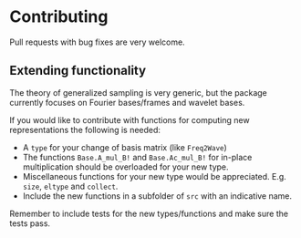 # Contributing

Pull requests with bug fixes are very welcome.


## Extending functionality

The theory of generalized sampling is very generic, but the package currently focuses on Fourier bases/frames and wavelet bases.

If you would like to contribute with functions for computing new representations the following is needed:

- A `type` for your change of basis matrix (like `Freq2Wave`)
- The functions `Base.A_mul_B!` and `Base.Ac_mul_B!` for in-place multiplication should be overloaded for your new type.
- Miscellaneous functions for your new type would be appreciated. E.g. `size`, `eltype` and `collect`.
- Include the new functions in a subfolder of `src` with an indicative name.

Remember to include tests for the new types/functions and make sure the tests pass.

